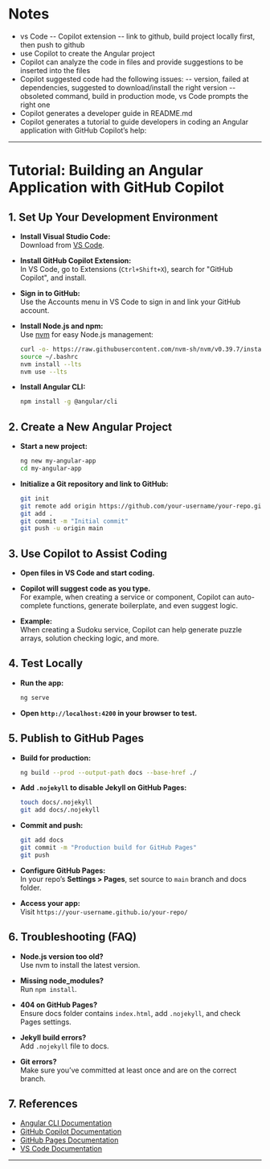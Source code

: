 # Notes
- vs Code
    -- Copilot extension
    -- link to github, build project locally first, then push to github
- use Copilot to create the Angular project
- Copilot can analyze the code in files and provide suggestions to be inserted into the files
- Copilot suggested code had the following issues:
    -- version, failed at dependencies, suggested to download/install the right version
    -- obsoleted command, build in production mode, vs Code prompts the right one
- Copilot generates a developer guide in README.md
- Copilot generates a tutorial to guide developers in coding an Angular application with GitHub Copilot’s help:

---

# Tutorial: Building an Angular Application with GitHub Copilot

## 1. **Set Up Your Development Environment**

- **Install Visual Studio Code:**  
  Download from [VS Code](https://code.visualstudio.com/).

- **Install GitHub Copilot Extension:**  
  In VS Code, go to Extensions (`Ctrl+Shift+X`), search for "GitHub Copilot", and install.

- **Sign in to GitHub:**  
  Use the Accounts menu in VS Code to sign in and link your GitHub account.

- **Install Node.js and npm:**  
  Use [nvm](https://github.com/nvm-sh/nvm) for easy Node.js management:
  ```bash
  curl -o- https://raw.githubusercontent.com/nvm-sh/nvm/v0.39.7/install.sh | bash
  source ~/.bashrc
  nvm install --lts
  nvm use --lts
  ```

- **Install Angular CLI:**  
  ```bash
  npm install -g @angular/cli
  ```

## 2. **Create a New Angular Project**

- **Start a new project:**
  ```bash
  ng new my-angular-app
  cd my-angular-app
  ```

- **Initialize a Git repository and link to GitHub:**
  ```bash
  git init
  git remote add origin https://github.com/your-username/your-repo.git
  git add .
  git commit -m "Initial commit"
  git push -u origin main
  ```

## 3. **Use Copilot to Assist Coding**

- **Open files in VS Code and start coding.**
- **Copilot will suggest code as you type.**  
  For example, when creating a service or component, Copilot can auto-complete functions, generate boilerplate, and even suggest logic.

- **Example:**  
  When creating a Sudoku service, Copilot can help generate puzzle arrays, solution checking logic, and more.

## 4. **Test Locally**

- **Run the app:**
  ```bash
  ng serve
  ```
- **Open `http://localhost:4200` in your browser to test.**

## 5. **Publish to GitHub Pages**

- **Build for production:**
  ```bash
  ng build --prod --output-path docs --base-href ./
  ```

- **Add `.nojekyll` to disable Jekyll on GitHub Pages:**
  ```bash
  touch docs/.nojekyll
  git add docs/.nojekyll
  ```

- **Commit and push:**
  ```bash
  git add docs
  git commit -m "Production build for GitHub Pages"
  git push
  ```

- **Configure GitHub Pages:**  
  In your repo’s **Settings > Pages**, set source to `main` branch and docs folder.

- **Access your app:**  
  Visit `https://your-username.github.io/your-repo/`

## 6. **Troubleshooting (FAQ)**

- **Node.js version too old?**  
  Use nvm to install the latest version.

- **Missing node_modules?**  
  Run `npm install`.

- **404 on GitHub Pages?**  
  Ensure docs folder contains `index.html`, add `.nojekyll`, and check Pages settings.

- **Jekyll build errors?**  
  Add `.nojekyll` file to docs.

- **Git errors?**  
  Make sure you’ve committed at least once and are on the correct branch.

## 7. **References**

- [Angular CLI Documentation](https://angular.io/cli)
- [GitHub Copilot Documentation](https://docs.github.com/en/copilot)
- [GitHub Pages Documentation](https://pages.github.com/)
- [VS Code Documentation](https://code.visualstudio.com/docs)

---
 
